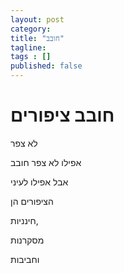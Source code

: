 ```yaml
---
layout: post 
category: 
title: "חובב"
tagline: 
tags : [] 
published: false
---
```


# חובב ציפורים

לא צפר

אפילו לא צפר חובב

אבל אפילו לעיני

הציפורים הן

חינניות, 

מסקרנות

וחביבות
